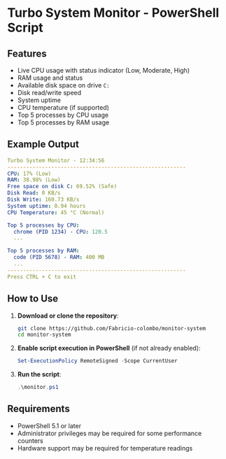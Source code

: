 
# Turbo System Monitor - PowerShell Script

## Features

- Live CPU usage with status indicator (Low, Moderate, High)
- RAM usage and status
- Available disk space on drive `C:`
- Disk read/write speed
- System uptime
- CPU temperature (if supported)
- Top 5 processes by CPU usage
- Top 5 processes by RAM usage

## Example Output

```yaml
Turbo System Monitor - 12:34:56
---------------------------------------------------------
CPU: 17% (Low)
RAM: 38.98% (Low)
Free space on disk C: 69.52% (Safe)
Disk Read: 0 KB/s
Disk Write: 160.73 KB/s
System uptime: 0.94 hours
CPU Temperature: 45 °C (Normal)

Top 5 processes by CPU:
  chrome (PID 1234) - CPU: 120.5
  ...

Top 5 processes by RAM:
  code (PID 5678) - RAM: 400 MB
  ...
---------------------------------------------------------
Press CTRL + C to exit
```

## How to Use

1. **Download or clone the repository**:

   ```bash
   git clone https://github.com/Fabricio-colombo/monitor-system
   cd monitor-system
   ```

2. **Enable script execution in PowerShell** (if not already enabled):

   ```powershell
   Set-ExecutionPolicy RemoteSigned -Scope CurrentUser
   ```

3. **Run the script**:

   ```powershell
   .\monitor.ps1
   ```

## Requirements

- PowerShell 5.1 or later  
- Administrator privileges may be required for some performance counters  
- Hardware support may be required for temperature readings
